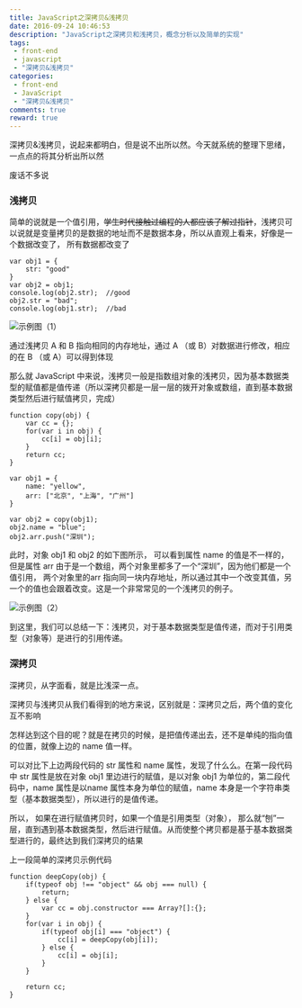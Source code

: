 ```yaml
---
title: JavaScript之深拷贝&浅拷贝
date: 2016-09-24 10:46:53
description: "JavaScript之深拷贝和浅拷贝，概念分析以及简单的实现"
tags: 
 - front-end
 - javascript
 - "深拷贝&浅拷贝"
categories: 
 - front-end
 - JavaScript
 - "深拷贝&浅拷贝"
comments: true
reward: true
---
```


深拷贝&浅拷贝，说起来都明白，但是说不出所以然。今天就系统的整理下思绪，一点点的将其分析出所以然

<!--more-->

废话不多说

### 浅拷贝

简单的说就是一个值引用，~~学生时代接触过编程的人都应该了解过指针~~，浅拷贝可以说就是变量拷贝的是数据的地址而不是数据本身，所以从直观上看来，好像是一个数据改变了， 所有数据都改变了


```stylus?linenums
var obj1 = {
    str: "good"
}
var obj2 = obj1;
console.log(obj2.str);	//good
obj2.str = "bad";
console.log(obj1.str);	//bad
```

![示例图（1）][1]

通过浅拷贝 A 和 B 指向相同的内存地址，通过 A （或 B）对数据进行修改，相应的在 B （或 A）可以得到体现

那么就 JavaScript 中来说，浅拷贝一般是指数组对象的浅拷贝，因为基本数据类型的赋值都是值传递（所以深拷贝都是一层一层的拨开对象或数组，直到基本数据类型然后进行赋值拷贝，完成）
```stylus?linenums
function copy(obj) {
    var cc = {};
    for(var i in obj) {
        cc[i] = obj[i];
    }
    return cc;
}

var obj1 = {
    name: "yellow",
    arr: ["北京", "上海", "广州"]
}

var obj2 = copy(obj1);
obj2.name = "blue";
obj2.arr.push("深圳");
```
此时，对象 obj1 和 obj2 的如下图所示， 可以看到属性 name 的值是不一样的，但是属性 arr 由于是一个数组，两个对象里都多了一个“深圳”，因为他们都是一个值引用， 两个对象里的arr 指向同一块内存地址，所以通过其中一个改变其值，另一个的值也会跟着改变。这是一个非常常见的一个浅拷贝的例子。

![示例图（2）][2]

到这里，我们可以总结一下：浅拷贝，对于基本数据类型是值传递，而对于引用类型（对象等）是进行的引用传递。

### 深拷贝

深拷贝，从字面看，就是比浅深一点。

深拷贝与浅拷贝从我们看得到的地方来说，区别就是：深拷贝之后，两个值的变化互不影响

怎样达到这个目的呢？就是在拷贝的时候，是把值传递出去，还不是单纯的指向值的位置，就像上边的 name 值一样。

可以对比下上边两段代码的 str 属性和 name 属性，发现了什么么。在第一段代码中 str 属性是放在对象 obj1 里边进行的赋值，是以对象 obj1 为单位的，第二段代码中，name 属性是以name 属性本身为单位的赋值，name 本身是一个字符串类型（基本数据类型），所以进行的是值传递。

所以， 如果在进行赋值拷贝时，如果一个值是引用类型（对象）， 那么就“刨”一层，直到遇到基本数据类型，然后进行赋值。从而使整个拷贝都是基于基本数据类型进行的，最终达到我们深拷贝的结果

上一段简单的深拷贝示例代码
```stylus?linenums
function deepCopy(obj) {
    if(typeof obj !== "object" && obj === null) {
        return;
    } else {
        var cc = obj.constructor === Array?[]:{};
    }
    for(var i in obj) {
        if(typeof obj[i] === "object") {
            cc[i] = deepCopy(obj[i]);
        } else {
            cc[i] = obj[i];
        }
    }
	
    return cc;
}
```



  [1]: ./images/1493022183705.jpg "示例图（1）"
  [2]: ./images/1493026239049.jpg "示例图（2）"